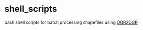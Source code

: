 shell_scripts
=============

bash shell scripts
for batch processing shapefiles using [OGR2OGR](http://www.gdal.org/ogr2ogr.html)